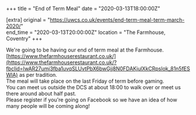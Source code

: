 +++
title = "End of Term Meal"
date = "2020-03-13T18:00:00Z"

[extra]
original = "https://uwcs.co.uk/events/end-term-meal-term-march-2020/"    
end_time = "2020-03-13T20:00:00Z"
location = "The Farmhouse, Coventry"
+++

We're going to be having our end of term meal at the Farmhouse.  
[https://www.thefarmhouserestaurant.co.uk/](https://www.thefarmhouserestaurant.co.uk/?fbclid=IwAR27umj3fba1uvqSLUvtPbX6bwGjj8N0FDAKjulXkCRpslok_81n5fESWlA) as per tradition.  
The meal will take place on the last Friday of term before gaming.  
You can meet us outside the DCS at about 18:00 to walk over or meet us there around about half past.  
Please register if you're going on Facebook so we have an idea of how many people will be coming along\!

